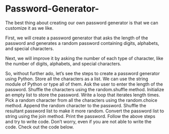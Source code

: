 # Password-Generator-
The best thing about creating our own password generator is that we can customize it as we like.

First, we will create a password generator that asks the length of the password and generates a random password containing digits, alphabets, and special characters.

Next, we will improve it by asking the number of each type of character, like the number of digits, alphabets, and special characters.

So, without further ado, let’s see the steps to create a password generator using Python.
Store all the characters as a list. We can use the string module of Python or type all of them.
Ask the user to enter the length of the password.
Shuffle the characters using the random.shuffle method.
Initialize an empty list to store the password.
Write a loop that iterates length times.
Pick a random character from all the characters using the random.choice method.
Append the random character to the password.
Shuffle the resultant password list to make it more random.
Convert the password list to string using the join method.
Print the password.
Follow the above steps and try to write code. Don’t worry, even if you are not able to write the code. Check out the code below.
